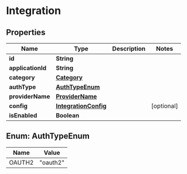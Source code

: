 # Integration

## Properties
Name | Type | Description | Notes
------------ | ------------- | ------------- | -------------
**id** | **String** |  | 
**applicationId** | **String** |  | 
**category** | [**Category**](Category.md) |  | 
**authType** | [**AuthTypeEnum**](#AuthTypeEnum) |  | 
**providerName** | [**ProviderName**](ProviderName.md) |  | 
**config** | [**IntegrationConfig**](IntegrationConfig.md) |  |  [optional]
**isEnabled** | **Boolean** |  | 

<a name="AuthTypeEnum"></a>
## Enum: AuthTypeEnum
Name | Value
---- | -----
OAUTH2 | &quot;oauth2&quot;
